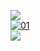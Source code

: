 <a><img src='https://i.imgur.com/LyHic3i.gif'/></a>                       
  <a href="https://ibb.co/N6NMDtn"><img src="https://telegra.ph/file/440e422187bb7c48fb86d.jpg" alt="01" border="0" /></a>     
<a><img src='https://i.imgur.com/LyHic3i.gif'/></a>
